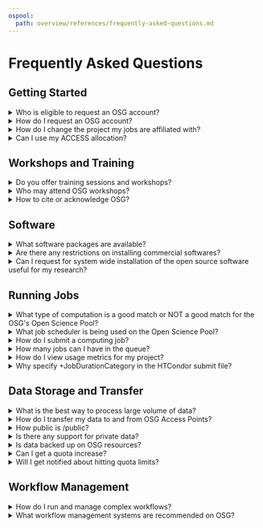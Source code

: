 ```yaml
---
ospool:
  path: overview/references/frequently-asked-questions.md
---
```


Frequently Asked Questions 
====================================

## Getting Started
   
<details>
<summary>Who is eligible to request an OSG account?</summary>
<br>
Any researcher affiliated with a U.S. institution (college, university, national laboratory or research foundation) is eligible to use OSG resources for their work. Researchers outside of the U.S. with affiliations to U.S. groups may be eligible for membership if they are sponsored by a collaborator within the U.S. 
<br>
</details>

<details>
<summary>How do I request an OSG account?</summary>
<br>
Please visit our website for the most up-to-date information on requesting an account. Once your account request has been received, a Research Computing Facilitator will contact you within one business day to arrange a meeting to learn about your computational goals and to create your account.
<br>
</details>

<details>
<summary>How do I change the project my jobs are affiliated with?</summary>
<br>
The OSG team assigns individual user accounts to "projects" upon account creation. These projects are a way to track usage hours and capture information about the types of research running on OSG resources. A project typically corresponds to a research group headed by a single PI, but can sometimes represent a long-term multi-institutional project or some other grouping. If you only belong to a single project, that project will be charged automatically when you submit jobs. Run the following command to see a list of projects you belong to:
<br>
<br>
<code>$ grep $USER /etc/condor/UserToProjectMap.txt</code>
<br>
<br>
If need to run jobs under a different project you are a member of, you can manually set the project for those jobs by putting this option in the submit file:
<br>
<br>
<code>+ProjectName="ProjectName"</code>
<br>
</details>

<details>
<summary>Can I use my ACCESS allocation?</summary>
<br>
There are two ways OSG interfaces with ACCESS:
<ol>
  <li>You can get an allocation for the OSPool. This will allow you to run
      OSPool jobs and have the usage charged to your ACCESS credits, and can
      be useful if you already have an allocation. If you only need to use
      OSG resources, we recommend you come directly to our system.</li>
  <li>You can manage your workloads on the OSPool access points, and run those
      jobs on other ACCESS resources. This is a capability still in
      development.</li>
</ol>
<br>
</details>

## Workshops and Training
   
<details>
<summary>Do you offer training sessions and workshops?</summary>
<br>
We offer virtual trainings twice-a-month, as well as an annual, week-long summer school for OSG users. We also participate in additional external conferences and events throughout the year. Information about upcoming and past events, including workshop dates and locations, is available on our website. 
<br>
</details>
  
<details>
<summary>Who may attend OSG workshops?</summary>
<br>
Workshops are available to any researcher affiliated with a U.S. academic, non-profit, or government institution.
<br>
</details>

<details>
<summary>How to cite or acknowledge OSG?</summary>
<br>
Whenever you make use of OSG resources, services or tools, we request you acknowledge OSG in your presentations and publications using the informtion provided on the <a href="https://osg-htc.org/acknowledging.html">Acknowledging the OSG Consortium</a> page. 
<br>
</details>

## Software
   
<details>
<summary>What software packages are available?</summary>
<br>
In general, we support most software that fits the distributed high throughput computing model (e.g., open source). Users are encouraged to download and install their own software on our Access Points. 
<br>
<br>  
Additionally, users may install their software into a Docker container which can run on OSG as an Apptainer image or use one of our existing containers.  See the Software guides on the OSPool documentation website for more information. 
<br>
</details>

<details>
<summary>Are there any restrictions on installing commercial softwares?</summary>
<br>
We can only *directly* support software that is freely distributable. At present, we do not have or support most commercial software due to licensing issues. (One exception is running <a href="https://osg-htc.org/acknowledging.html](https://portal.osg-htc.org/documentation/software_examples/matlab_runtime/tutorial-matlab-HelloWorld/">MATLAB standalone executables</a> which have been compiled with the MATLAB Compiler Runtime).  Software that is licensed to individual users (and not to be shared between users) can be staged within the user's `/home` or  `/protected` directories, but should not be staged in OSG's `/public` data staging locations. See  <a href="https://portal.osg-htc.org/documentation/overview/references/policy/">OSPool policies</a> for more information. Please get in touch with any questions about licensed software.
<br>
</details>
 
<details>
<summary>Can I request for system wide installation of the open source software useful for my research?</summary>
<br>
We recommend users use Docker or Apptainer containers if jobs require system wide installations of software. Visit the <a href="https://portal.osg-htc.org/documentation/">OSPool Documentation website</a> to learn more about creating your own container. 
<br>
</details>

  
## Running Jobs
   
<details>
<summary>What type of computation is a good match or NOT a good match for the OSG's Open Science Pool?</summary>
<br>
The OSG provides computing resources through the Open Science Pool for high throughput computing workloads. You can get the most of out OSG resources by breaking up a single large computational task into many smaller tasks for the fastest overall turnaround. This approach can be 
invaluable in accelerating your computational work and thus your research. Please see our <a href="https://portal.osg-htc.org/documentation/overview/account_setup/is-it-for-you/">Computation on the Open Science Pool</a> page for more details on how to determine if your work matches up well with OSG's high throughput computing model.
<br>
</details>
  
<details>
<summary>What job scheduler is being used on the Open Science Pool?</summary>
<br>
We use a task scheduling software called HTCondor to schedule and run jobs.
<br>
</details>

<details>
<summary>How do I submit a computing job?</summary>
<br>
Jobs are submitted via HTCondor scheduler. Please see our <a href="https://portal.osg-htc.org/documentation/htc_workloads/workload_planning/roadmap/">Roadmap to HTC Workload Submission</a> guide for more details on submitting and managing jobs.
<br>
</details>

<details>
<summary>How many jobs can I have in the queue?</summary>
<br>
The number of jobs that are submitted to the queue by any one user cannot not exceed 10,000 without adding a special statement to the submit file. If you have more jobs than that, we ask that you include the following statement in your submit file: 
<br>
<br>
<code>max_idle = 2000</code>
<br>
<br>
This is the maximum number of jobs that you will have in the "Idle" or "Held" state for the submitted batch of jobs at any given time.  Using a value of 2000 will ensure that your jobs continue to apply a constant pressure on the queue, but will not fill up the queue unnecessarily (which helps the scheduler to perform optimally).  
<br>
</details>

<details>
<summary>How do I view usage metrics for my project?</summary>
<br>
The project's resource usage appears in the OSG accounting system, <a href="https://gracc.opensciencegrid.org/d/000000033/osg-project-accounting?orgId=1">GRid ACcounting Collector (GRACC)</a>. Additional dashboards are available to help filter information of interest. 
<br>
<br>  
At the top of that dashboard, there is a set of filters that you can use to examine the number of hours used by your project, or your institution. 
<br>
</details>

<details>
<summary>Why specify +JobDurationCategory in the HTCondor submit file?</summary>
<br>
To maximize the value of the capacity contributed by the different organizations to the OSPool, users are requested to identify a duration categories for their jobs. These categories should be selected based upon test jobs (run on the OSPool) and allow for more effective scheduling of the capacity contributed to the pool.
<br>
<br>  
Every job submitted from an OSG-managed access point must be labeled with a Job Duration Category upon submission. By knowing the expected duration, the OSG is working to be able to direct longer-running jobs to resources that are faster and are interrupted less, while shorter jobs can run across more of the OSPool for better overall throughput.
<br>
<br>  
Jobs with single executions longer than 20 hours in tests on the OSPool should not be submitted, without self-checkpointing.  
<br>
<br>
Details on how to specify +JobDurationCategory can be found in our <a href="https://portal.osg-htc.org/documentation/htc_workloads/workload_planning/htcondor_job_submission/">Overview: Submit OSPool Jobs using HTCondor</a> and <a href="https://portal.osg-htc.org/documentation/htc_workloads/workload_planning/roadmap/">Roadmap to HTC Workload Submission</a> guides. 
<br>
</details>

  
## Data Storage and Transfer
   
<details>
<summary>What is the best way to process large volume of data?</summary>
<br>
There may be more than one solution that is available to researchers to process large amounts of data. Contact a Facilitator at <support@osg-htc.org> for a free, individual consulation to learn about your options. 
<br>
</details>
 
<details>
<summary>How do I transfer my data to and from OSG Access Points?</summary>
<br>
You can transfer data using `scp`, `rsync`, or other common Unix tools. See <a href="https://portal.osg-htc.org/documentation/htc_workloads/managing_data/scp/">Using scp To Transfer Files</a> for more details.
<br>
</details>
    
<details>
<summary>How public is /public?</summary>
<br>
The data under your `/public` location is discoverable and readable by anyone in the world. Data in `/public` is made public over http/https (via https://stash.osgconnect.net/public/) and mirrored to `/cvmfs/stash.osgstorage.org/osgconnect/public/` which is mounted on a large number of systems around the world.
<br>
<br>  
Store data in `/protected` or `/home` if you do not want it to be publicly accessible. 
<br>
</details>
  
<details>
<summary>Is there any support for private data?</summary>
<br>
Data stored in `/protected` and in `/home` is not publically accessible. <b>Sensitive data, such as HIPPA data, is not allowed to be uploaded or analyzed using OSG resources.</b>
<br>
</details>

<details>
<summary>Is data backed up on OSG resources?</summary> 
<br>
Our data storage locations are not backed up nor are they intended for long-term storage. If the data is not being used for active computing work, it should not be stored on OSG systems.
<br>
</details>
  
<details>
<summary>Can I get a quota increase?</summary>
<br>
Yes. Contact support@osg-htc.org if you think you'll need a quota increase for `/home`, `/public`, or `/protected` to accommodate a set of concurrently-running jobs. We can suppport very large amounts of data, the default quotas are just a starting point.
<br>
</details>
  
<details>
<summary>Will I get notified about hitting quota limits?</summary>
<br>
The best place to see your quota status is in the login message.
<br>
</details>
  
## Workflow Management

<details>
<summary>How do I run and manage complex workflows?</summary>
<br>
For workflows that have multiple steps and/or multiple files, we advise using a workflow management system. A workflow management system allows you to define different computational steps in your workflow and indicate how inputs and outputs should be transferred between these steps. Once you define a workflow, the workflow management system will then run your workflow, automatically retrying failed jobs and transferrring files between different steps.
<br>
</details>
  
<details>
<summary>What workflow management systems are recommended on OSG?</summary>
<br>
We support DAGMan and Pegasus for workflow management.
<br>
</details>
  
